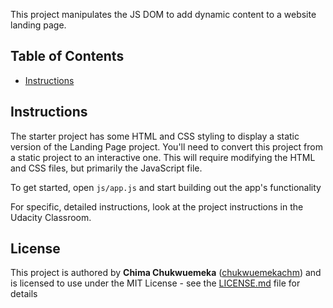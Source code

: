 This project manipulates the JS DOM to add dynamic content to a website landing page.

## Table of Contents

* [Instructions](#instructions)

## Instructions

The starter project has some HTML and CSS styling to display a static version of the Landing Page project. You'll need to convert this project from a static project to an interactive one. This will require modifying the HTML and CSS files, but primarily the JavaScript file.

To get started, open `js/app.js` and start building out the app's functionality

For specific, detailed instructions, look at the project instructions in the Udacity Classroom.

## License

This project is authored by **Chima Chukwuemeka** ([chukwuemekachm](https://github.com/chukwuemekachm)) and is licensed to use under the MIT License - see the [LICENSE.md](LICENSE.md) file for details
